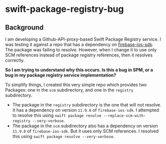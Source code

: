 # swift-package-registry-bug

## Background

I am developing a Github-API-proxy-based Swift Package Registry service. I was testing it against a repo that has a dependency on [firebase-ios-sdk](https://github.com/firebase/firebase-ios-sdk). The package was failing to resolve. However, when I change it to use only SCM references instead of package registry references, then it resolves correctly.

**So I am trying to understand why this occurs. Is this a bug in SPM, or a bug in my package registry service implementation?**

To simplify things, I created this very simple repo which provides two Packages: one in the `scm` subdirectory, and one in the `registry` subdirectory.

* The package in the `registry` subdirectory is the one that will not resolve. It has a dependency on version `11.9.0` of `firebase-ios-sdk`. I attempted to resolve this using `swift package resolve --replace-scm-with-registry --very-verbose`. 
* The package in the `scm` subdirectory also has a dependency on version `11.9.0` of `firebase-ios-sdk`. But it uses only SCM references. I resolved this using `swift package resolve --very-verbose`.


